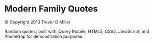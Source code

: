 Modern Family Quotes
=============================

&copy; Copyright 2013 Trevor D Miller

Random quotes; built with jQuery Mobile, HTML5, CSS3, JavaScript, and PhoneGap for demonstration purposes.